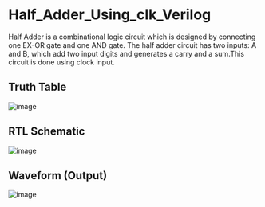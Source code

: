 # Half_Adder_Using_clk_Verilog
Half Adder is a combinational logic circuit which is designed by connecting one EX-OR gate and one AND gate. The half adder circuit has two inputs: A and B, which add two input digits and generates a carry and a sum.This circuit is done using clock input.
## Truth Table
![image](https://user-images.githubusercontent.com/82794748/115247706-a69bab80-a144-11eb-97ac-7a67354005c3.png)
## RTL Schematic
![image](https://user-images.githubusercontent.com/82794748/115247764-b4513100-a144-11eb-83ea-bf7b20f8d715.png)
## Waveform (Output)
![image](https://user-images.githubusercontent.com/82794748/115247826-c337e380-a144-11eb-9ca2-2a5ed97faaeb.png)
